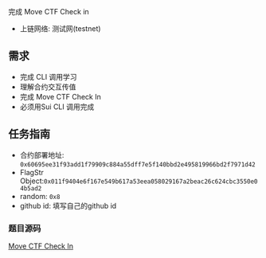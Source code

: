 完成 Move CTF Check in
- 上链网络: 测试网(testnet)


## 需求
- 完成 CLI 调用学习
- 理解合约交互传值
- 完成 Move CTF Check In
- 必须用Sui CLI 调用完成

## 任务指南

- 合约部署地址: `0x60695ee31f93add1f79909c884a55dff7e5f140bbd2e495819966bd2f7971d42`
- FlagStr Object:`0x011f9404e6f167e549b617a53eea058029167a2beac26c624cbc3550e04b5ad2`
- random: `0x8`
- github id:  填写自己的github id

### 题目源码
[Move CTF Check In](https://github.com/move-cn/letsmove-ctf/tree/main/src/01_check_in/check_in)
